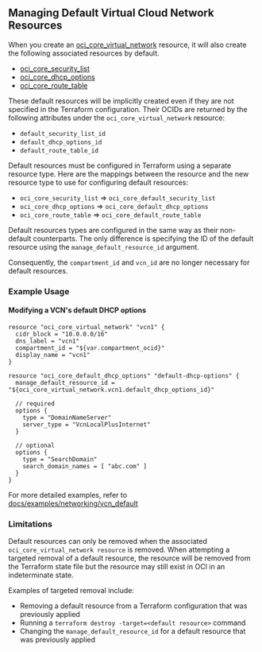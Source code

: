 ## Managing Default Virtual Cloud Network Resources

When you create an [oci_core_virtual_network](https://github.com/oracle/terraform-provider-oci/blob/master/docs/resources/core/virtual_networks.md)
resource, it will also create the following associated resources by default.

- [oci_core_security_list](https://github.com/oracle/terraform-provider-oci/blob/master/docs/resources/core/security_list.md)
- [oci_core_dhcp_options](https://github.com/oracle/terraform-provider-oci/blob/master/docs/resources/core/dhcp_option.md)
- [oci_core_route_table](https://github.com/oracle/terraform-provider-oci/blob/master/docs/resources/core/route_table.md)

These default resources will be implicitly created even if they are not specified in the Terraform configuration.
Their OCIDs are returned by the following attributes under the `oci_core_virtual_network` resource:

- `default_security_list_id`
- `default_dhcp_options_id`
- `default_route_table_id`

Default resources must be configured in Terraform using a separate resource type. Here are
the mappings between the resource and the new resource type to use for configuring default
resources:
- `oci_core_security_list` => `oci_core_default_security_list`
- `oci_core_dhcp_options` => `oci_core_default_dhcp_options`
- `oci_core_route_table` => `oci_core_default_route_table`

Default resources types are configured in the same way as their non-default counterparts. 
The only difference is specifying the ID of the default resource using the
`manage_default_resource_id` argument.

Consequently, the `compartment_id` and `vcn_id` are no longer necessary for default resources.


### Example Usage
#### Modifying a VCN's default DHCP options

```
resource "oci_core_virtual_network" "vcn1" {
  cidr_block = "10.0.0.0/16"
  dns_label = "vcn1"
  compartment_id = "${var.compartment_ocid}"
  display_name = "vcn1"
}

resource "oci_core_default_dhcp_options" "default-dhcp-options" {
  manage_default_resource_id = "${oci_core_virtual_network.vcn1.default_dhcp_options_id}"

  // required
  options {
    type = "DomainNameServer"
    server_type = "VcnLocalPlusInternet"
  }

  // optional
  options {
    type = "SearchDomain"
    search_domain_names = [ "abc.com" ]
  }
}
```

For more detailed examples, refer to [docs/examples/networking/vcn_default](https://github.com/oracle/terraform-provider-oci/tree/master/docs/examples/networking/vcn_default/vcn_default.tf)

### Limitations

Default resources can only be removed when the associated `oci_core_virtual_network resource` is removed. When attempting
a targeted removal of a default resource, the resource will be removed from the Terraform state file but the resource may
still exist in OCI in an indeterminate state.
 
Examples of targeted removal include:
- Removing a default resource from a Terraform configuration that was previously applied
- Running a `terraform destroy -target=<default resource>` command
- Changing the `manage_default_resource_id` for a default resource that was previously applied